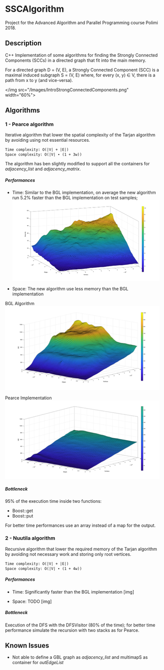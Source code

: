 # SSCAlgorithm
Project for the Advanced Algorithm and Parallel Programming course Polimi 2018.
## Description

C++ Implementation of some algorithms for finding the Strongly Connected Components (SCCs) in a directed graph that fit into the main memory.

For a directed graph D = (V, E), a Strongly Connected Component (SCC) is a maximal induced subgraph S = (V, E) where, for every (x, y) ∈ V, there is a path from x to y (and vice-versa).

</img src="/Images/IntroStrongConnectedComponents.png" width="60%">
## Algorithms

### 1 - Pearce algorithm
Iterative algorithm that lower the spatial complexity of the Tarjan algorithm by avoiding using not essential resources.

    Time complexity: O(|V| + |E|)
    Space complexity: O(|V| ∙ (1 + 3w))

The algorithm has ben slightly modified to support all the containers for *adjacency_list* and *adjacency_matrix*.

##### Performances
- Time: Similar to the BGL implementation, on average the new algorithm run 5.2% faster than the BGL implementation on test samples;
![Time Pearce](/Images/TimePearce.png)

- Space: The new algorithm use less memory than the BGL implementation

BGL Algorithm
![Space BGL](Images/SpaceBGL.png)

Pearce Implementation
![Space Pearce](Images/SpacePearce.png)

##### Bottleneck
95% of the execution time inside two functions:
- Boost::get
- Boost::put

For better time performances use an array instead of a map for the output.

### 2 - Nuutila algorithm
Recursive algorithm that lower the required memory of the Tarjan algorithm by avoiding not necessary work and storing only root vertices.

    Time complexity: O(|V| + |E|)
    Space complexity: O(|V| ∙ (1 + 4w))

##### Performances
- Time: Significantly faster than the BGL implementation
[img]

- Space: TODO
[img]

##### Bottleneck
Execution of the DFS with the DFSVisitor (80% of the time); for better time performance simulate the recursion with two stacks as for Pearce.

## Known Issues
- Not able to define a GBL graph as *adjacency_list* and multimapS as container for *outEdgeList*
